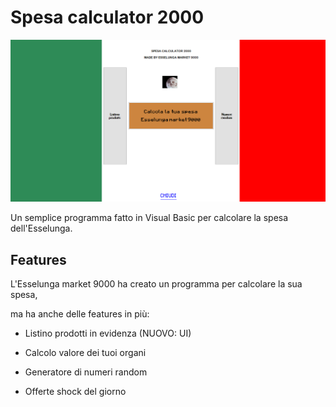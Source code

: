 # Spesa calculator 2000
![Alt text](image.png?raw=true "Title")

Un semplice programma fatto in Visual Basic per calcolare la spesa dell'Esselunga.

## Features
L'Esselunga market 9000 ha creato un programma per calcolare la sua spesa,

ma ha anche delle features in più:

- Listino prodotti in evidenza (NUOVO: UI)

- Calcolo valore dei tuoi organi

- Generatore di numeri random

- Offerte shock del giorno
